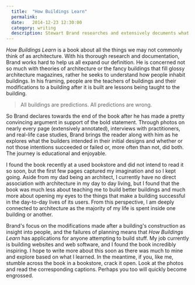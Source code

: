 ```yaml
---
  title:  "How Buildings Learn"
  permalink:
  date:   2014-12-23 12:30:00
  category: writing
  description: Stewart Brand researches and extensively documents what happens to buildings after they are built. His research reveals patterns based on what the initial architecture enables, what building users commonly need, and ideas for embracing the unknown future with our buildings.
---
```


_How Buildings Learn_ is a book about all the things we may not commonly think of as architecture.  With his thorough research and documentation, Brand works hard to help us all expand our definition. He is concerned not so much with theories of architecture or the fancy buildings that fill glossy architecture magazines, rather he seeks to understand how people inhabit buildings. In his framing, people are the teachers of buildings and their modifications to a building after it is built are lessons being taught to the building.

> All buildings are predictions. All predictions are wrong.

So Brand declares towards the end of the book after he has made a pretty convincing argument in support of the bold statement. Through photos on nearly every page (extensively annotated), interviews with practitioners, and real-life case studies, Brand brings the reader along with him as he explores what the builders intended in their initial designs and whether or not those intentions succeeded or failed or, more often than not, did both. The journey is educational and enjoyable.

I found the book recently at a used bookstore and did not intend to read it so soon, but the first few pages captured my imagination and so I kept going. Aside from my dad being an architect, I currently have no direct association with architecture in my day to day living, but I found that the book was much less about teaching me to build better buildings and much more about opening my eyes to the things that make a building successful in the day-to-day lives of its users. From this perspective, I am deeply connected to architecture as the majority of my life is spent inside one building or another.

Brand's focus on the modifications made after a building's construction as insight into people, and the failures of planning means that _How Buildings Learn_ has applications for anyone attempting to build stuff. My job currently is building websites and web software, and I found the book incredibly inspiring. I hope to write more about this soon as there was much to mine and explore based on what I learned. In the meantime, if you, like me, stumble across the book in a bookstore, crack it open. Look at the photos and read the corresponding captions. Perhaps you too will quickly become engrossed.
